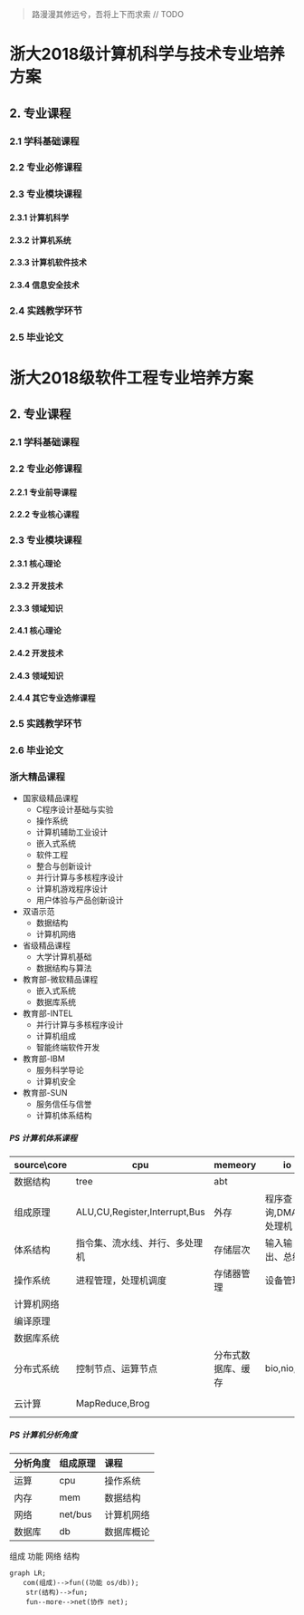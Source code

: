 > 路漫漫其修远兮，吾将上下而求索
// TODO 

# 浙大2018级计算机科学与技术专业培养方案

## 2. 专业课程
### 2.1 学科基础课程
### 2.2 专业必修课程
### 2.3 专业模块课程
#### 2.3.1 计算机科学
#### 2.3.2 计算机系统
#### 2.3.3 计算机软件技术
#### 2.3.4 信息安全技术
### 2.4 实践教学环节
### 2.5 毕业论文

# 浙大2018级软件工程专业培养方案
## 2. 专业课程
### 2.1 学科基础课程
### 2.2 专业必修课程
#### 2.2.1 专业前导课程
#### 2.2.2 专业核心课程
### 2.3 专业模块课程
#### 2.3.1 核心理论
#### 2.3.2 开发技术
#### 2.3.3 领域知识

#### 2.4.1 核心理论
#### 2.4.2 开发技术
#### 2.4.3 领域知识
#### 2.4.4 其它专业选修课程
### 2.5 实践教学环节
### 2.6 毕业论文


### 浙大精品课程
* 国家级精品课程
  * C程序设计基础与实验
  * 操作系统
  * 计算机辅助工业设计
  * 嵌入式系统
  * 软件工程
  * 整合与创新设计
  * 并行计算与多核程序设计
  * 计算机游戏程序设计
  * 用户体验与产品创新设计
* 双语示范
  * 数据结构
  * 计算机网络
* 省级精品课程
  * 大学计算机基础
  * 数据结构与算法
* 教育部-微软精品课程
  * 嵌入式系统
  * 数据库系统
* 教育部-INTEL
  * 并行计算与多核程序设计
  * 计算机组成
  * 智能终端软件开发
* 教育部-IBM
  * 服务科学导论
  * 计算机安全
* 教育部-SUN
  * 服务信任与信誉
  * 计算机体系结构



##### PS 计算机体系课程
| source\core | cpu                            | memeory            | io                    | net        | file          |
| ----------- | ------------------------------ | ------------------ | --------------------- | ---------- | ------------- |
| 数据结构    | tree                           | abt                |                       |            | tree          |
| 组成原理    | ALU,CU,Register,Interrupt,Bus  | 外存               | 程序查询,DMA,IO处理机 |            | 外存、磁盘    |
| 体系结构    | 指令集、流水线、并行、多处理机 | 存储层次           | 输入输出、总线        |            | 外存、磁盘    |
| 操作系统    | 进程管理，处理机调度           | 存储器管理         | 设备管理              | Socket接口 | 文件管理      |
| 计算机网络  |                                |                    |                       |            |               |
| 编译原理    |                                |                    |                       |            |               |
| 数据库系统  |                                |                    |                       |            | 索引          |
| 分布式系统  | 控制节点、运算节点             | 分布式数据库、缓存 | bio,nio,aio           |            | HDFS, FastDFS |
| 云计算      | MapReduce,Brog                 |                    |                       |            | GFS, CFS      |

##### PS 计算机分析角度
| 分析角度 | 组成原理 | 课程       |
| :------- | :------- | :--------- |
| 运算     | cpu      | 操作系统   |
| 内存     | mem      | 数据结构   |
| 网络     | net/bus  | 计算机网络 |
| 数据库   | db       | 数据库概论 |


组成
      功能  网络
结构

```mermaid
graph LR;  
　　com(组成)-->fun((功能 os/db));    
    str(结构)-->fun;  
    fun--more-->net(协作 net);  
```
